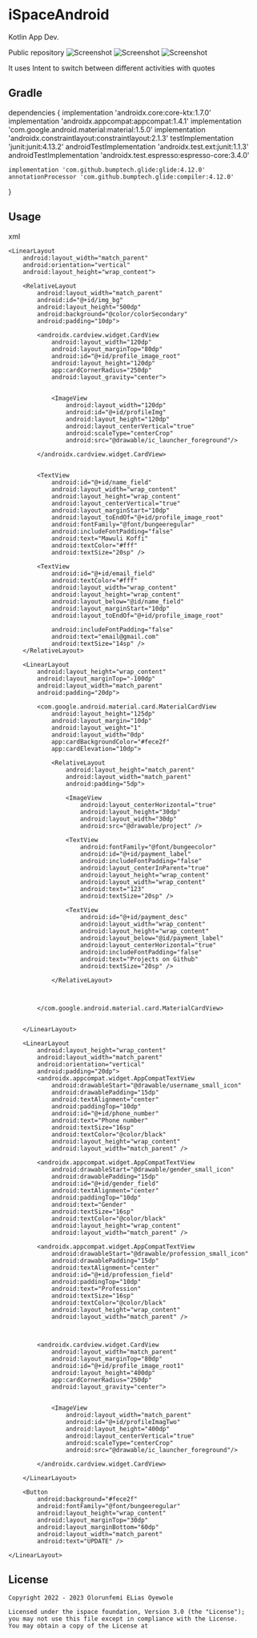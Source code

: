 # iSpaceAndroid
 Kotlin App Dev.

Public repository
![Screenshot](https://github.com/KingElias-1/iSpaceAndroid/blob/main/BootCampLearners/Screenshot%20(66).png)
![Screenshot](https://github.com/KingElias-1/iSpaceAndroid/blob/main/BootCampLearners/Screenshot%20(64).png)
![Screenshot](https://github.com/KingElias-1/iSpaceAndroid/blob/main/BootCampLearners/Screenshot%20(65).png)

It uses Intent to switch between different activities with quotes

Gradle
------

dependencies {
    implementation 'androidx.core:core-ktx:1.7.0'
    implementation 'androidx.appcompat:appcompat:1.4.1'
    implementation 'com.google.android.material:material:1.5.0'
    implementation 'androidx.constraintlayout:constraintlayout:2.1.3'
    testImplementation 'junit:junit:4.13.2'
    androidTestImplementation 'androidx.test.ext:junit:1.1.3'
    androidTestImplementation 'androidx.test.espresso:espresso-core:3.4.0'

    implementation 'com.github.bumptech.glide:glide:4.12.0'
    annotationProcessor 'com.github.bumptech.glide:compiler:4.12.0'
}


Usage
-----
xml
 <?xml version="1.0" encoding="utf-8"?>
<ScrollView
    xmlns:android="http://schemas.android.com/apk/res/android"
    xmlns:app="http://schemas.android.com/apk/res-auto"
    xmlns:tools="http://schemas.android.com/tools"
    android:layout_width="match_parent"
    android:layout_height="match_parent"
    android:orientation="vertical"
    tools:context=".learnerProfile.LearnerProfile">


    <LinearLayout
        android:layout_width="match_parent"
        android:orientation="vertical"
        android:layout_height="wrap_content">

        <RelativeLayout
            android:layout_width="match_parent"
            android:id="@+id/img_bg"
            android:layout_height="500dp"
            android:background="@color/colorSecondary"
            android:padding="10dp">

            <androidx.cardview.widget.CardView
                android:layout_width="120dp"
                android:layout_marginTop="80dp"
                android:id="@+id/profile_image_root"
                android:layout_height="120dp"
                app:cardCornerRadius="250dp"
                android:layout_gravity="center">


                <ImageView
                    android:layout_width="120dp"
                    android:id="@+id/profileImg"
                    android:layout_height="120dp"
                    android:layout_centerVertical="true"
                    android:scaleType="centerCrop"
                    android:src="@drawable/ic_launcher_foreground"/>

            </androidx.cardview.widget.CardView>


            <TextView
                android:id="@+id/name_field"
                android:layout_width="wrap_content"
                android:layout_height="wrap_content"
                android:layout_centerVertical="true"
                android:layout_marginStart="10dp"
                android:layout_toEndOf="@+id/profile_image_root"
                android:fontFamily="@font/bungeeregular"
                android:includeFontPadding="false"
                android:text="Mawuli Koffi"
                android:textColor="#fff"
                android:textSize="20sp" />

            <TextView
                android:id="@+id/email_field"
                android:textColor="#fff"
                android:layout_width="wrap_content"
                android:layout_height="wrap_content"
                android:layout_below="@id/name_field"
                android:layout_marginStart="10dp"
                android:layout_toEndOf="@+id/profile_image_root"

                android:includeFontPadding="false"
                android:text="email@gmail.com"
                android:textSize="14sp" />
        </RelativeLayout>

        <LinearLayout
            android:layout_height="wrap_content"
            android:layout_marginTop="-100dp"
            android:layout_width="match_parent"
            android:padding="20dp">

            <com.google.android.material.card.MaterialCardView
                android:layout_height="125dp"
                android:layout_margin="10dp"
                android:layout_weight="1"
                android:layout_width="0dp"
                app:cardBackgroundColor="#fece2f"
                app:cardElevation="10dp">

                <RelativeLayout
                    android:layout_height="match_parent"
                    android:layout_width="match_parent"
                    android:padding="5dp">

                    <ImageView
                        android:layout_centerHorizontal="true"
                        android:layout_height="30dp"
                        android:layout_width="30dp"
                        android:src="@drawable/project" />

                    <TextView
                        android:fontFamily="@font/bungeecolor"
                        android:id="@+id/payment_label"
                        android:includeFontPadding="false"
                        android:layout_centerInParent="true"
                        android:layout_height="wrap_content"
                        android:layout_width="wrap_content"
                        android:text="123"
                        android:textSize="20sp" />

                    <TextView
                        android:id="@+id/payment_desc"
                        android:layout_width="wrap_content"
                        android:layout_height="wrap_content"
                        android:layout_below="@id/payment_label"
                        android:layout_centerHorizontal="true"
                        android:includeFontPadding="false"
                        android:text="Projects on Github"
                        android:textSize="20sp" />

                </RelativeLayout>



            </com.google.android.material.card.MaterialCardView>


        </LinearLayout>

        <LinearLayout
            android:layout_height="wrap_content"
            android:layout_width="match_parent"
            android:orientation="vertical"
            android:padding="20dp">
            <androidx.appcompat.widget.AppCompatTextView
                android:drawableStart="@drawable/username_small_icon"
                android:drawablePadding="15dp"
                android:textAlignment="center"
                android:paddingTop="10dp"
                android:id="@+id/phone_number"
                android:text="Phone number"
                android:textSize="16sp"
                android:textColor="@color/black"
                android:layout_height="wrap_content"
                android:layout_width="match_parent" />

            <androidx.appcompat.widget.AppCompatTextView
                android:drawableStart="@drawable/gender_small_icon"
                android:drawablePadding="15dp"
                android:id="@+id/gender_field"
                android:textAlignment="center"
                android:paddingTop="10dp"
                android:text="Gender"
                android:textSize="16sp"
                android:textColor="@color/black"
                android:layout_height="wrap_content"
                android:layout_width="match_parent" />

            <androidx.appcompat.widget.AppCompatTextView
                android:drawableStart="@drawable/profession_small_icon"
                android:drawablePadding="15dp"
                android:textAlignment="center"
                android:id="@+id/profession_field"
                android:paddingTop="10dp"
                android:text="Profession"
                android:textSize="16sp"
                android:textColor="@color/black"
                android:layout_height="wrap_content"
                android:layout_width="match_parent" />



            <androidx.cardview.widget.CardView
                android:layout_width="match_parent"
                android:layout_marginTop="80dp"
                android:id="@+id/profile_image_root1"
                android:layout_height="400dp"
                app:cardCornerRadius="250dp"
                android:layout_gravity="center">


                <ImageView
                    android:layout_width="match_parent"
                    android:id="@+id/profileImagTwo"
                    android:layout_height="400dp"
                    android:layout_centerVertical="true"
                    android:scaleType="centerCrop"
                    android:src="@drawable/ic_launcher_foreground"/>

            </androidx.cardview.widget.CardView>

        </LinearLayout>

        <Button
            android:background="#fece2f"
            android:fontFamily="@font/bungeeregular"
            android:layout_height="wrap_content"
            android:layout_marginTop="30dp"
            android:layout_marginBottom="60dp"
            android:layout_width="match_parent"
            android:text="UPDATE" />

    </LinearLayout>

</ScrollView>
		


License
-------

    Copyright 2022 - 2023 Olorunfemi ELias Oyewole

    Licensed under the ispace foundation, Version 3.0 (the "License");
    you may not use this file except in compliance with the License.
    You may obtain a copy of the License at
